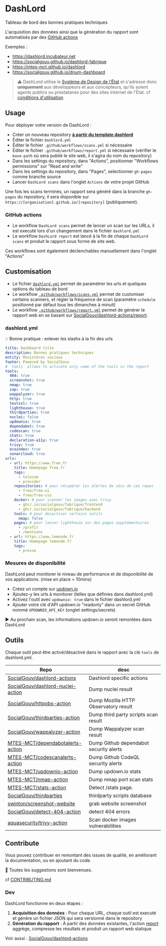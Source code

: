 # DashLord

Tableau de bord des bonnes pratiques techniques

L'acquisition des données ainsi que la génération du rapport sont automatisés par des [GitHub actions](https://github.com/features/actions)

Exemples :

- https://dashlord.incubateur.net
- https://socialgouv.github.io/dashlord-fabrique
- https://mtes-mct.github.io/dashlord
- https://socialgouv.github.io/dnum-dashboard

> ⚠️ DashLord utilise le [Système de Design de l'État](https://www.systeme-de-design.gouv.fr/) et s'adresse donc **uniquement** aux développeurs et aux concepteurs, qu'ils soient agents publics ou prestataires pour des sites Internet de l'État. cf [conditions d'utilisation](https://www.systeme-de-design.gouv.fr/utilisation-et-organisation/perimetre-d-application)

## Usage

Pour déployer votre version de DashLord :

- Créer un nouveau repository [**à partir du template dashlord**](https://github.com/SocialGouv/dashlord)
- Éditer le fichier `dashlord.yml`
- Éditer le fichier `.github/workflows/scans.yml` si nécessaire
- Éditer le fichier `.github/workflows/report.yml` si nécessaire (vérifier le `base-path` où sera publié le site web, il s'agira du nom du repository)
- Dans les settings du repository, dans "Actions", positionner "Workflows permissions" sur "Read and write"
- Dans les settings du repository, dans "Pages", selectionner `gh-pages` comme branche source
- Lancer `DashLord scans` dans l'onglet `Actions` de votre projet GitHub

Une fois les scans terminés, un rapport sera généré dans la branche `gh-pages` du repository, il sera disponible sur `https://[organisation].github.io/[repository]` (publiquement).

### GitHub actions

- Le workflow `DashLord scans` permet de lancer un scan sur les URLs, il est executé lors d'un changement dans le fichier `dashlord.yml`
- Le workflow `DashLord report` est lancé à la fin de chaque `DashLord scans` et produit le rapport sous forme de site web.

Ces workflows sont également déclenchables manuellement dans l'onglet "Actions"

## Customisation

- Le fichier [`dashlord.yml`](./dashlord.yml) permet de paramétrer les urls et quelques options du tableau de bord
- Le workflow [`.github/workflows/scans.yml`](./.github/workflows/scans.yml) permet de customiser certains scanners, et régler la fréquence de scan (paramètre `schedule` positionné par défaut tous les dimanches à minuit)
- Le workflow [`.github/workflows/report.yml`](./.github/workflows/report.yml) permet de générer le rapport web en se basant sur [SocialGouv/dashlord-actions/report](https://github.com/SocialGouv/dashlord-actions).

### dashlord.yml

💡 Bonne pratique : enlever les slashs à la fin des urls

```yml
title: Dashboard title
description: Bonnes pratiques techniques
entity: Ministères sociaux
footer: Powered by SocialGouv
# `tools` allows to activate only some of the tools in the report
tools:
  404: true
  screenshot: true
  nmap: true
  zap: true
  wappalyzer: true
  http: true
  testssl: true
  lighthouse: true
  thirdparties: true
  nuclei: false
  updownio: true
  dependabot: true
  codescan: true
  stats: true
  declaration-a11y: true
  trivy: true
  ecoindex: true
  sonarcloud: true
urls:
  - url: https://www.free.fr
    title: Homepage free.fr
    tags:
      - telecom
      - provider
    repositories: # pour récupérer les alertes de sécu de ces repos
      - free/free-ui
      - free/free-css
    docker: # pour scanner les images avec trivy
      - ghcr.io/socialgouv/fabrique/frontend
      - ghcr.io/socialgouv/fabrique/backend
    tools: # pour desactiver certains outils
      nmap: false
    pages: # pour lancer lighthouse sur des pages supplémentaires
      - /profil
      - /mentions
  - url: https://www.lemonde.fr
    title: Homepage lemonde.fr
    tags:
      - presse
```

### Mesures de disponibilité

DashLord peut monitorer le niveau de performance et de disponibilité de vos applications. (mise en place = 10mins)

- Créez un compte sur [updown.io](https://updown.io)
- Ajoutez-y les urls à monitorer (telles que définies dans dashlord.yml)
- Activez l'outil avec `updownio: true` dans le fichier dashlord.yml
- Ajouter votre clé d'API updown.io "readonly" dans un secret GitHub nommé `UPDOWNIO_API_KEY` (onglet settings/secrets)

▶ Au prochain scan, les informations updown.io seront remontées dans DashLord

## Outils

Chaque outil peut être activé/désactivé dans le rapport avec la clé `tools` de dashlord.yml.

| Repo                                                                                      | desc                                   |
| ----------------------------------------------------------------------------------------- | -------------------------------------- |
| [SocialGouv/dashlord-actions](https://github.com/SocialGouv/dashlord-actions)             | Dashlord specific actions              |
| [SocialGouv/dashlord-nuclei-action](https://github.com/SocialGouv/dashlord-nuclei-action) | Dump nuclei result                     |
| [SocialGouv/httpobs-action](https://github.com/SocialGouv/httpobs-action)                 | Dump Mozilla HTTP Observatory result   |
| [SocialGouv/thirdparties-action](https://github.com/SocialGouv/thirdparties-action)       | Dump third party scripts scan result   |
| [SocialGouv/wappalyzer-action](https://github.com/SocialGouv/wappalyzer-action)           | Dump Wappalyzer scan result            |
| [MTES-MCT/dependabotalerts-action](https://github.com/MTES-MCT/dependabotalerts-action)   | Dump Github dependabot security alerts |
| [MTES-MCT/codescanalerts-action](https://github.com/MTES-MCT/codescanalerts-action)       | Dump Github CodeQL security alerts     |
| [MTES-MCT/updownio-action](https://github.com/MTES-MCT/updownio-action)                   | Dump updown.io stats                   |
| [MTES-MCT/nmap-action](https://github.com/MTES-MCT/nmap-action)                           | Dump nmap port scan stats              |
| [MTES-MCT/stats-action](https://github.com/MTES-MCT/stats-action)                         | Detect /stats page.                    |
| [SocialGouv/thirdparties](https://github.com/SocialGouv/thirdparties)                     | thirdparty scripts database            |
| [swinton/screenshot-website](https://github.com/swinton/screenshot-website)               | grab website screenshot                |
| [SocialGouv/detect-404-action](https://github.com/SocialGouv/detect-404-action)           | detect 404 errors                      |
| [aquasecurity/trivy-action](https://github.com/aquasecurity/trivy-action)                 | Scan docker images vulnerabilities     |

## Contribute

Vous pouvez contribuer en remontant des issues de qualité, en améliorant la documentation, ou en ajoutant du code.

🤗 Toutes les suggestions sont bienvenues.

cf [CONTRIBUTING.md](./CONTRIBUTING.md)

### Dev

DashLord fonctionne en deux étapes :

1. **Acquisition des données** : Pour chaque URL, chaque outil est executé et génère un fichier JSON qui sera versionné dans le repository
2. **Génération du rapport** : À partir des données existantes, l'action [report](https://github.com/SocialGouv/dashlord-actions) aggrège, compresse les résultats et produit un rapport web statique.

Voir aussi : [SocialGouv/dashlord-actions](https://github.com/SocialGouv/dashlord-actions)
